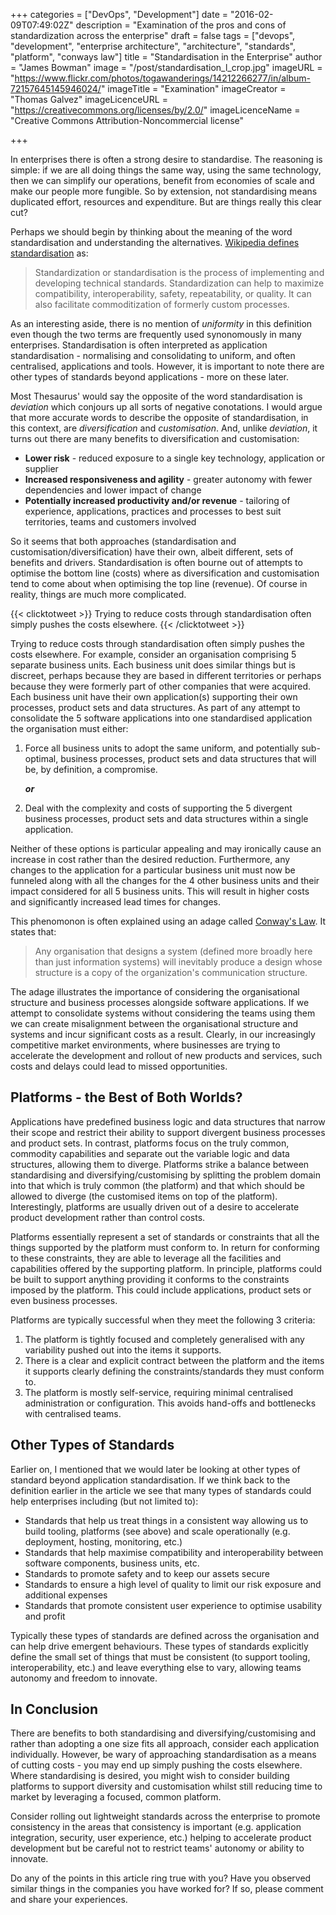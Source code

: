 +++
categories = ["DevOps", "Development"]
date = "2016-02-09T07:49:02Z"
description = "Examination of the pros and cons of standardization across the enterprise"
draft = false
tags = ["devops", "development", "enterprise architecture", "architecture", "standards", "platform", "conways law"]
title = "Standardisation in the Enterprise"
author = "James Bowman"
image = "/post/standardisation_l_crop.jpg"
imageURL = "https://www.flickr.com/photos/togawanderings/14212266277/in/album-72157645145946024/"
imageTitle = "Examination"
imageCreator = "Thomas Galvez"
imageLicenceURL = "https://creativecommons.org/licenses/by/2.0/"
imageLicenceName = "Creative Commons Attribution-Noncommercial license"

+++

In enterprises there is often a strong desire to standardise.  The reasoning is simple: if we are all doing things the same way, using the same technology, then we can simplify our operations, benefit from economies of scale and make our people more fungible.  So by extension, not standardising means duplicated effort, resources and expenditure.  But are things really this clear cut?

Perhaps we should begin by thinking about the meaning of the word standardisation and understanding the alternatives.  [Wikipedia defines standardisation](https://en.wikipedia.org/wiki/Standardization) as:

>Standardization or standardisation is the process of implementing and developing technical standards. Standardization can help to maximize compatibility, interoperability, safety, repeatability, or quality. It can also facilitate commoditization of formerly custom processes. 

As an interesting aside, there is no mention of _uniformity_ in this definition even though the two terms are frequently used synonomously in many enterprises.  Standardisation is often interpreted as application standardisation - normalising and consolidating to uniform, and often centralised, applications and tools.  However, it is important to note there are other types of standards beyond applications - more on these later.

Most Thesaurus' would say the opposite of the word standardisation is _deviation_ which conjours up all sorts of negative conotations.  I would argue that more accurate words to describe the opposite of standardisation, in this context, are _diversification_ and _customisation_.  And, unlike _deviation_, it turns out there are many benefits to diversification and customisation:

- **Lower risk** - reduced exposure to a single key technology, application or supplier
- **Increased responsiveness and agility** - greater autonomy with fewer dependencies and lower impact of change
- **Potentially increased productivity and/or revenue** - tailoring of experience, applications, practices and processes to best suit territories, teams and customers involved

So it seems that both approaches (standardisation and customisation/diversification) have their own, albeit different, sets of benefits and drivers.  Standardisation is often bourne out of attempts to optimise the bottom line (costs) where as diversification and customisation tend to come about when optimising the top line (revenue).  Of course in reality, things are much more complicated.  

{{< clicktotweet >}} Trying to reduce costs through standardisation often simply pushes the costs elsewhere. {{< /clicktotweet >}}

Trying to reduce costs through standardisation often simply pushes the costs elsewhere.  For example, consider an organisation comprising 5 separate business units.  Each business unit does similar things but is discreet, perhaps because they are based in different territories or perhaps because they were formerly part of other companies that were acquired.  Each business unit have their own application(s) supporting their own processes, product sets and data structures.  As part of any attempt to consolidate the 5 software applications into one standardised application the organisation must either:

1. Force all business units to adopt the same uniform, and potentially sub-optimal, business processes, product sets and data structures that will be, by definition, a compromise.

	___or___

2. Deal with the complexity and costs of supporting the 5 divergent business processes, product sets and data structures within a single application.

Neither of these options is particular appealing and may ironically cause an increase in cost rather than the desired reduction.  Furthermore, any changes to the application for a particular business unit must now be funneled along with all the changes for the 4 other business units and their impact considered for all 5 business units.  This will result in higher costs and significantly increased lead times for changes.  

This phenomonon is often explained using an adage called [Conway's Law](https://en.wikipedia.org/wiki/Conway%27s_law).  It states that:

>Any organisation that designs a system (defined more broadly here than just information systems) will inevitably produce a design whose structure is a copy of the organization's communication structure.

The adage illustrates the importance of considering the organisational structure and business processes alongside software applications.  If we attempt to consolidate systems without considering the teams using them we can create misalignment between the organisational structure and systems and incur significant costs as a result.  Clearly, in our increasingly competitive market environments, where businesses are trying to accelerate the development and rollout of new products and services, such costs and delays could lead to missed opportunities. 

## Platforms - the Best of Both Worlds?

Applications have predefined business logic and data structures that narrow their scope and restrict their ability to support divergent business processes and product sets.  In contrast, platforms focus on the truly common, commodity capabilities and separate out the variable logic and data structures, allowing them to diverge.  Platforms strike a balance between standardising and diversifying/customising by splitting the problem domain into that which is truly common (the platform) and that which should be allowed to diverge (the customised items on top of the platform).  Interestingly, platforms are usually driven out of a desire to accelerate product development rather than control costs.

Platforms essentially represent a set of standards or constraints that all the things supported by the platform must conform to.  In return for conforming to these constraints, they are able to leverage all the facilities and capabilities offered by the supporting platform.  In principle, platforms could be built to support anything providing it conforms to the constraints imposed by the platform.  This could include applications, product sets or even business processes.  

Platforms are typically successful when they meet the following 3 criteria:

1. The platform is tightly focused and completely generalised with any variability pushed out into the items it supports.  
2. There is a clear and explicit contract between the platform and the items it supports clearly defining the constraints/standards they must conform to.
3. The platform is mostly self-service, requiring minimal centralised administration or configuration.  This avoids hand-offs and bottlenecks with centralised teams.

## Other Types of Standards

Earlier on, I mentioned that we would later be looking at other types of standard beyond application standardisation.  If we think back to the definition earlier in the article we see that many types of standards could help enterprises including (but not limited to):

- Standards that help us treat things in a consistent way allowing us to build tooling, platforms (see above) and scale operationally (e.g. deployment, hosting, monitoring, etc.)
- Standards that help maximise compatibility and interoperability between software components, business units, etc.
- Standards to promote safety and to keep our assets secure
- Standards to ensure a high level of quality to limit our risk exposure and additional expenses
- Standards that promote consistent user experience to optimise usability and profit

Typically these types of standards are defined across the organisation and can help drive emergent behaviours.  These types of standards explicitly define the small set of things that must be consistent (to support tooling, interoperability, etc.) and leave everything else to vary, allowing teams autonomy and freedom to innovate.

## In Conclusion

There are benefits to both standardising and diversifying/customising and rather than adopting a one size fits all approach, consider each application individually.  However, be wary of approaching standardisation as a means of cutting costs - you may end up simply pushing the costs elsewhere.  Where standardising is desired, you might wish to consider building platforms to support diversity and customisation whilst still reducing time to market by leveraging a focused, common platform.  

Consider rolling out lightweight standards across the enterprise to promote consistency in the areas that consistency is important (e.g. application integration, security, user experience, etc.) helping to accelerate product development but be careful not to restrict teams' autonomy or ability to innovate.

Do any of the points in this article ring true with you?  Have you observed similar things in the companies you have worked for?  If so, please comment and share your experiences.  

[1]: https://creativecommons.org/licenses/by/2.0/
